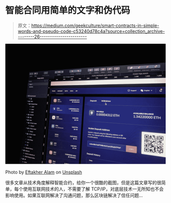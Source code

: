 # 智能合同用简单的文字和伪代码

> 原文：<https://medium.com/geekculture/smart-contracts-in-simple-words-and-pseudo-code-c53240d78c4a?source=collection_archive---------26----------------------->

![](img/a6d8bf75f82a262a0e4d025361352f20.png)

Photo by [Eftakher Alam](https://unsplash.com/@easiblu?utm_source=medium&utm_medium=referral) on [Unsplash](https://unsplash.com?utm_source=medium&utm_medium=referral)

很多文章从技术角度解释智能合约，给你一个很酷的截图，但是这篇文章写的很简单，每个使用互联网技术的人，不需要了解 TCP/IP，对底层技术一无所知也不会影响使用。如果互联网解决了沟通问题，那么区块链解决了信任问题…